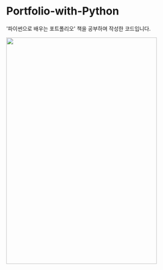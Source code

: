 # Portfolio-with-Python
'파이썬으로 배우는 포트폴리오' 책을 공부하며 작성한 코드입니다.

<img src="https://user-images.githubusercontent.com/44254662/139625566-20572617-06ba-46d8-9d78-0782a6fe1987.png"  width="400" height="600"/>
